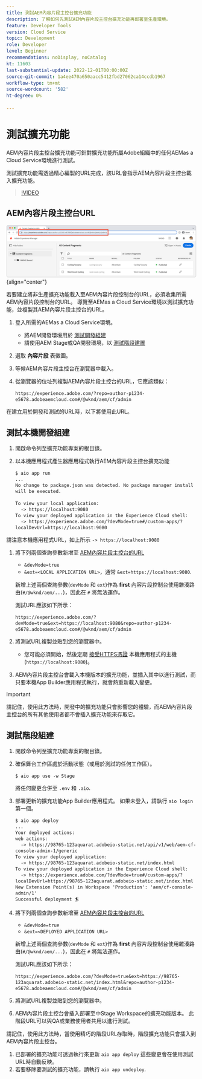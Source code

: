 ```yaml
---
title: 測試AEM內容片段主控台擴充功能
description: 了解如何先測試AEM內容片段主控台擴充功能再部署至生產環境。
feature: Developer Tools
version: Cloud Service
topic: Development
role: Developer
level: Beginner
recommendations: noDisplay, noCatalog
kt: 11603
last-substantial-update: 2022-12-01T00:00:00Z
source-git-commit: 1a4ee470a650aacc5412fbd27062ca14ccdb1967
workflow-type: tm+mt
source-wordcount: '582'
ht-degree: 0%

---
```



# 測試擴充功能

AEM內容片段主控台擴充功能可針對擴充功能所屬Adobe組織中的任何AEMas a Cloud Service環境進行測試。

測試擴充功能需透過精心編製的URL完成，該URL會指示AEM內容片段主控台載入擴充功能。

>[!VIDEO](https://video.tv.adobe.com/v/3412877/?quality=12&learn=on)

## AEM內容片段主控台URL

![AEM內容片段主控台URL](./assets/test/content-fragment-console-url.png){align="center"}

若要建立將非生產擴充功能載入至AEM內容片段控制台的URL，必須收集所需AEM內容片段控制台的URL。 導覽至AEMas a Cloud Service環境以測試擴充功能，並複製其AEM內容片段主控台的URL。

1. 登入所需的AEMas a Cloud Service環境。

   + 將AEM開發環境用於 [測試開發組建](#testing-development-builds)
   + 請使用AEM Stage或QA開發環境，以 [測試階段建置](#testing-stage-builds)

1. 選取 __內容片段__ 表徵圖。
1. 等候AEM內容片段主控台在瀏覽器中載入。
1. 從瀏覽器的位址列複製AEM內容片段主控台的URL，它應該類似：

   ```
   https://experience.adobe.com/?repo=author-p1234-e5678.adobeaemcloud.com#/@wknd/aem/cf/admin
   ```

在建立用於開發和測試的URL時，以下將使用此URL。

## 測試本機開發組建

1. 開啟命令列至擴充功能專案的根目錄。
1. 以本機應用程式產生器應用程式執行AEM內容片段主控台擴充功能

   ```shell
   $ aio app run
   ...
   No change to package.json was detected. No package manager install will be executed.
   
   To view your local application:
     -> https://localhost:9080
   To view your deployed application in the Experience Cloud shell:
     -> https://experience.adobe.com/?devMode=true#/custom-apps/?localDevUrl=https://localhost:9080
   ```

請注意本機應用程式URL，如上所示 `-> https://localhost:9080`

1. 將下列兩個查詢參數新增至 [AEM內容片段主控台的URL](#aem-content-fragment-console-url)
   + `&devMode=true`
   + `&ext=<LOCAL APPLICATION URL>`，通常 `&ext=https://localhost:9080`.

   新增上述兩個查詢參數(`devMode` 和 `ext`)作為 __first__ 內容片段控制台使用雜湊路由(`#/@wknd/aem/...`)，因此在 `#` 將無法運作。

   測試URL應該如下所示：

   ```
   https://experience.adobe.com/?devMode=true&ext=https://localhost:9080&repo=author-p1234-e5678.adobeaemcloud.com#/@wknd/aem/cf/admin
   ```

1. 將測試URL複製並貼到您的瀏覽器中。

   + 您可能必須開始，然後定期 [接受HTTPS憑證](https://developer.adobe.com/uix/docs/services/aem-cf-console-admin/extension-development/#accepting-the-certificate-first-time-users) 本機應用程式的主機(`https://localhost:9080`)。

1. AEM內容片段主控台會載入本機版本的擴充功能，並插入其中以進行測試，而只要本機App Builder應用程式執行，就會熱重新載入變更。

>[!IMPORTANT]
>
>請記住，使用此方法時，開發中的擴充功能只會影響您的體驗，而AEM內容片段主控台的所有其他使用者都不會插入擴充功能來存取它。


## 測試階段組建

1. 開啟命令列至擴充功能專案的根目錄。
1. 確保舞台工作區處於活動狀態（或用於測試的任何工作區）。

   ```shell
   $ aio app use -w Stage
   ```

   將任何變更合併至 `.env` 和 `.aio`.

1. 部署更新的擴充功能App Builder應用程式。 如果未登入，請執行 `aio login` 第一個。

   ```shell
   $ aio app deploy
   ...
   Your deployed actions:
   web actions:
     -> https://98765-123aquarat.adobeio-static.net/api/v1/web/aem-cf-console-admin-1/generic 
   To view your deployed application:
     -> https://98765-123aquarat.adobeio-static.net/index.html
   To view your deployed application in the Experience Cloud shell:
     -> https://experience.adobe.com/?devMode=true#/custom-apps/?localDevUrl=https://98765-123aquarat.adobeio-static.net/index.html
   New Extension Point(s) in Workspace 'Production': 'aem/cf-console-admin/1'
   Successful deployment 🏄
   ```

1. 將下列兩個查詢參數新增至 [AEM內容片段主控台的URL](#aem-content-fragment-console-url)
   + `&devMode=true`
   + `&ext=<DEPLOYED APPLICATION URL>`

   新增上述兩個查詢參數(`devMode` 和 `ext`)作為 __first__ 內容片段控制台使用雜湊路由(`#/@wknd/aem/...`)，因此在 `#` 將無法運作。

   測試URL應該如下所示：

   ```
   https://experience.adobe.com/?devMode=true&ext=https://98765-123aquarat.adobeio-static.net/index.html&repo=author-p1234-e5678.adobeaemcloud.com#/@wknd/aem/cf/admin
   ```

1. 將測試URL複製並貼到您的瀏覽器中。
1. AEM內容片段主控台會插入部署至中Stage Workspace的擴充功能版本。 此階段URL可以與QA或業務使用者共用以進行測試。

請記住，使用此方法時，當使用精巧的階段URL存取時，階段擴充功能只會插入到AEM內容片段主控台。

1. 已部署的擴充功能可透過執行來更新 `aio app deploy` 這些變更會在使用測試URL時自動反映。
1. 若要移除要測試的擴充功能，請執行 `aio app undeploy`.



